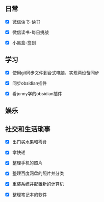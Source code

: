 
## 日常

- [x] 微信读书-读书
- [x] 微信读书-每日挑战
- [x] 小黑盒-签到


## 学习

- [x] 使用git同步文件到台式电脑，实现两设备同步
- [x] 同步obsidian插件
- [x] 看jonny学的obsidian插件


## 娱乐



## 社交和生活琐事

- [x] 出门买水果和零食
- [x] 拿快递
- [x] 整理手机的照片
- [x] 整理百度网盘的照片并分类
- [x] 重装系统并配置新的计算机
- [x] 整理笔记本的软件

